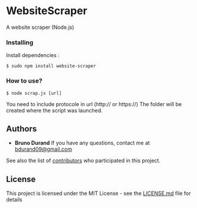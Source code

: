 # WebsiteScraper
A website scraper (Node.js)

### Installing
Install dependencies :
```
$ sudo npm install website-scraper
```

### How to use?
```
$ node scrap.js [url]
```
You need to include protocole in url (http:// or https://)
The folder will be created where the script was launched.

## Authors

* **Bruno Durand**
If you have any questions, contact me at bdurand09@gmail.com

See also the list of [contributors](https://github.com/your/project/contributors) who participated in this project.

## License

This project is licensed under the MIT License - see the [LICENSE.md](LICENSE.md) file for details
